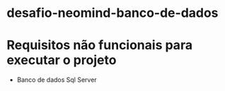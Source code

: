 # desafio-neomind-banco-de-dados
# Requisitos não funcionais para executar o projeto

- Banco de dados Sql Server
